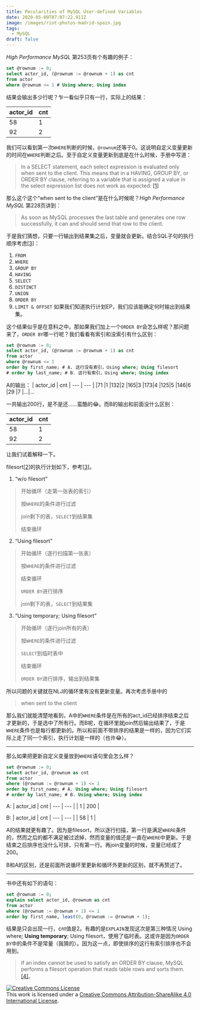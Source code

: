 ```yaml
---
title: Pecularities of MySQL User-defined Variables
date: 2020-05-09T07:07:22.911Z
image: /images/riot-photos-madrid-spain.jpg
tags:
  - MySQL
draft: false
---
```

*High Performance MySQL* 第253页有个有趣的例子：

```sql
set @rownum := 0;
select actor_id, (@rownum := @rownum + 1) as cnt
from actor
where @rownum <= 1 # Using where; Using index
```

结果会输出多少行呢？乍一看似乎只有一行，实际上的结果：

| actor_id | cnt
| --- | --- |
| 58 | 1 |
| 92 | 2 |

我们可以看到第一次`WHERE`判断的时候，`@rownum`还等于0。这说明自定义变量更新的时间在`WHERE`判断之后。至于自定义变量更新到底是在什么时候，手册中写道：

> In a SELECT statement, each select expression is evaluated only when sent to the client. This means that in a HAVING, GROUP BY, or ORDER BY clause, referring to a variable that is assigned a value in the select expression list does not work as expected: [\[1\]](https://dev.mysql.com/doc/refman/5.7/en/user-variables.html)

那么这个这个“when sent to the client”是在什么时候呢？*High Performance MySQL* 第228页讲到：

> As soon as MySQL processes the last table and generates one row successfully, it can and should send that row to the client.

于是我们猜想，只要一行输出到结果集之后，变量就会更新。结合SQL子句的执行顺序考虑[\[3\]](https://www.eversql.com/sql-order-of-operations-sql-query-order-of-execution/)：

1. `FROM`
2. `WHERE`
3. `GROUP BY`
4. `HAVING`
5. `SELECT`
6. `DISTINCT`
7. `UNION`
8. `ORDER BY`
9. `LIMIT & OFFSET`
如果我们知道执行计划EP，我们应该能确定何时输出到结果集。

这个结果似乎是在意料之中。那如果我们加上一个`ORDER BY`会怎么样呢？那问题来了，`ORDER BY`哪一行呢？我们看看有索引和没索引有什么区别：

```sql
set @rownum := 0;
select actor_id, (@rownum := @rownum + 1) as cnt
from actor
where @rownum <= 1
order by first_name; # A. 这行没有索引，Using where; Using filesort
# order by last_name; # B. 这行有索引，Using where; Using index
```

A的输出：
| actor_id | cnt
| --- | --- |
|71	|1
|132|2
|165|3
|173|4
|125|5
|146|6
|29	|7
|...|...

一共输出200行，是不是还……蛮酷的😂。而B的输出和前面没什么区别：

| actor_id | cnt
| --- | --- |
| 58 | 1 |
| 92 | 2 |

让我们试着解释一下。

filesort[\[2\]](https://www.percona.com/blog/2009/03/05/what-does-using-filesort-mean-in-mysql/)的执行计划如下，参考[\[3\]](http://s.petrunia.net/blog/?p=24)。

1. “w/o filesort”
>开始循环（走第一张表的索引）
>
>按`WHERE`的条件进行过滤
>
>join剩下的表，`SELECT`到结果集
>
>结束循环

2. “Using filesort”
>开始循环（逐行扫描第一张表）
>
>按`WHERE`的条件进行过滤
>
>结束循环
>
>`ORDER BY`进行排序
>
>join剩下的表，`SELECT`到结果集

3. “Using temporary; Using filesort”
>开始循环（逐行join所有的表）
>
>按`WHERE`的条件进行过滤
>
>`SELECT`到临时表中
>
>结束循环
>
>`ORDER BY`进行排序，输出到结果集

所以问题的关键就在NLJ的循环里有没有更新变量。再次考虑手册中的
>when sent to the client

那么我们就能清楚地看到，A中的`WHERE`条件是在所有的act_id已经排序结束之后才更新的，于是选中了所有行。而B呢，在循环里就join然后输出结果了，于是`WHERE`条件也是每行都更新的。所以和前面不带排序的结果是一样的，因为它们实际上走了同一个索引，执行计划是一样的（也许😂）。

---

那么如果把更新自定义变量放到`WHERE`语句里会怎么样？

```sql
set @rownum := 0;
select actor_id, @rownum as cnt
from actor
where (@rownum := @rownum + 1) <= 1
order by first_name; # A. Using where; Using filesort
# order by last_name; # B. Using where; Using index
```

A:
| actor_id | cnt
| --- | --- |
| 1 | 200 |

B:
| actor_id | cnt
| --- | --- |
| 58 | 1 |

A的结果就更有趣了。因为是filesort，所以逐行扫描，第一行是满足`WHERE`条件的，然而之后的都不满足被过滤掉，然而变量的值还是一直在`WHERE`中更新。于是结束之后排序也没什么可排，只有第一行。再join变量的时候，变量已经成了200。

B和A的区别，还是前面所说循环里更新和循环外更新的区别，就不再赘述了。

---

书中还有如下的语句：

```sql
set @rownum := 0;
explain select actor_id, @rownum as cnt
from actor
where (@rownum := @rownum + 1) <= 1
order by first_name, least(0, @rownum := @rownum + 1);
```

结果是只会出现一行，cnt值是2。有趣的是`EXPLAIN`发现这次是第三种情况 Using where; **Using temporary**; Using filesort，使用了临时表。这或许是因为`ORDER BY`中的条件不是常量（我猜的）。因为这一点，即使排序的这行有索引排序也不会用到。

> If an index cannot be used to satisfy an ORDER BY clause, MySQL performs a filesort operation that reads table rows and sorts them.[\[4\]](https://dev.mysql.com/doc/refman/8.0/en/order-by-optimization.html)。


<a rel="license" href="http://creativecommons.org/licenses/by-sa/4.0/"><img alt="Creative Commons License" style="border-width:0" src="https://i.creativecommons.org/l/by-sa/4.0/88x31.png" /></a><br />This work is licensed under a <a rel="license" href="http://creativecommons.org/licenses/by-sa/4.0/">Creative Commons Attribution-ShareAlike 4.0 International License</a>.
